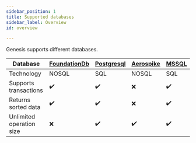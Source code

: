 ```yaml
---
sidebar_position: 1 
title: Supported databases 
sidebar_label: Overview 
id: overview

---
```


Genesis supports different databases.


| Database                 | [FoundationDb](../foundationdb) | [Postgresql](../postgresql) | [Aerospike](../aerospike) | [MSSQL](../mssql) |
|--------------------------|---------------------------------|-----------------------------|---------------------------|---------------------------|
| Technology               | NOSQL                           | SQL                         | NOSQL                     | SQL                     |
| Supports transactions    | ✔️                              | ✔️                          | ❌                         | ✔️                        |
| Returns sorted data      | ✔️                              | ✔️                          | ❌                         | ✔️                        |
| Unlimited operation size | ❌                               | ✔️                          | ✔️                        | ✔️                        |
